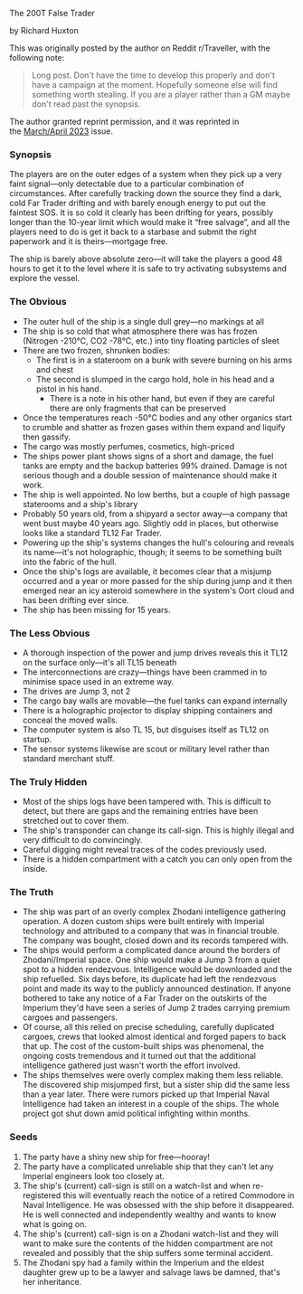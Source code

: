 The 200T False Trader

by Richard Huxton

This was originally posted by the author on Reddit r/Traveller, with the following note:
> Long post. Don't have the time to develop this properly and don't have a campaign at the moment. Hopefully someone else will find something worth stealing. If you are a player rather than a GM maybe don't read past the synopsis.

The author granted reprint permission, and it was reprinted in the [March/April 2023](https://www.freelancetraveller.com/magazine/2023-0304/index.html) issue.

### Synopsis

The players are on the outer edges of a system when they pick up a very faint signal—only detectable due to a particular combination of circumstances. After carefully tracking down the source they find a dark, cold Far Trader drifting and with barely enough energy to put out the faintest SOS. It is so cold it clearly has been drifting for years, possibly longer than the 10-year limit which would make it “free salvage”, and all the players need to do is get it back to a starbase and submit the right paperwork and it is theirs—mortgage free.

The ship is barely above absolute zero—it will take the players a good 48 hours to get it to the level where it is safe to try activating subsystems and explore the vessel.

### The Obvious

- The outer hull of the ship is a single dull grey—no markings at all
- The ship is so cold that what atmosphere there was has frozen (Nitrogen -210°C, CO2 -78°C, etc.) into tiny floating particles of sleet
- There are two frozen, shrunken bodies:
 	- The first is in a stateroom on a bunk with severe burning on his arms and chest
 	- The second is slumped in the cargo hold, hole in his head and a pistol in his hand.
  		- There is a note in his other hand, but even if they are careful there are only fragments that can be preserved
- Once the temperatures reach -50°C bodies and any other organics start to crumble and shatter as frozen gases within them expand and liquify then gassify.
- The cargo was mostly perfumes, cosmetics, high-priced
- The ships power plant shows signs of a short and damage, the fuel tanks are empty and the backup batteries 99% drained. Damage is not serious though and a double session of maintenance should make it work.
- The ship is well appointed. No low berths, but a couple of high passage staterooms and a ship's library
- Probably 50 years old, from a shipyard a sector away—a company that went bust maybe 40 years ago. Slightly odd in places, but otherwise looks like a standard TL12 Far Trader.
- Powering up the ship's systems changes the hull's colouring and reveals its name—it's not holographic, though; it seems to be something built into the fabric of the hull.
- Once the ship's logs are available, it becomes clear that a misjump occurred and a year or more passed for the ship during jump and it then emerged near an icy asteroid somewhere in the system's Oort cloud and has been drifting ever since.
- The ship has been missing for 15 years.

### The Less Obvious

- A thorough inspection of the power and jump drives reveals this it TL12 on the surface only—it's all TL15 beneath
- The interconnections are crazy—things have been crammed in to minimise space used in an extreme way.
- The drives are Jump 3, not 2
- The cargo bay walls are movable—the fuel tanks can expand internally
- There is a holographic projector to display shipping containers and conceal the moved walls.
- The computer system is also TL 15, but disguises itself as TL12 on startup.
- The sensor systems likewise are scout or military level rather than standard merchant stuff.

### The Truly Hidden

- Most of the ships logs have been tampered with. This is difficult to detect, but there are gaps and the remaining entries have been stretched out to cover them.
- The ship's transponder can change its call-sign. This is highly illegal and very difficult to do convincingly.
- Careful digging might reveal traces of the codes previously used.
- There is a hidden compartment with a catch you can only open from the inside.

### The Truth

- The ship was part of an overly complex Zhodani intelligence gathering operation. A dozen custom ships were built entirely with Imperial technology and attributed to a company that was in financial trouble. The company was bought, closed down and its records tampered with.
- The ships would perform a complicated dance around the borders of Zhodani/Imperial space. One ship would make a Jump 3 from a quiet spot to a hidden rendezvous. Intelligence would be downloaded and the ship refuelled. Six days before, its duplicate had left the rendezvous point and made its way to the publicly announced destination. If anyone bothered to take any notice of a Far Trader on the outskirts of the Imperium they'd have seen a series of Jump 2 trades carrying premium cargoes and passengers.
- Of course, all this relied on precise scheduling, carefully duplicated cargoes, crews that looked almost identical and forged papers to back that up. The cost of the custom-built ships was phenomenal, the ongoing costs tremendous and it turned out that the additional intelligence gathered just wasn't worth the effort involved.
- The ships themselves were overly complex making them less reliable. The discovered ship misjumped first, but a sister ship did the same less than a year later. There were rumors picked up that Imperial Naval Intelligence had taken an interest in a couple of the ships. The whole project got shut down amid political infighting within months.

### Seeds

1. The party have a shiny new ship for free—hooray!
2. The party have a complicated unreliable ship that they can't let any Imperial engineers look too closely at.
3. The ship's (current) call-sign is still on a watch-list and when re-registered this will eventually reach the notice of a retired Commodore in Naval Intelligence. He was obsessed with the ship before it disappeared. He is well connected and independently wealthy and wants to know what is going on.
4. The ship's (current) call-sign is on a Zhodani watch-list and they will want to make sure the contents of the hidden compartment are not revealed and possibly that the ship suffers some terminal accident.
5. The Zhodani spy had a family within the Imperium and the eldest daughter grew up to be a lawyer and salvage laws be damned, that's her inheritance.
